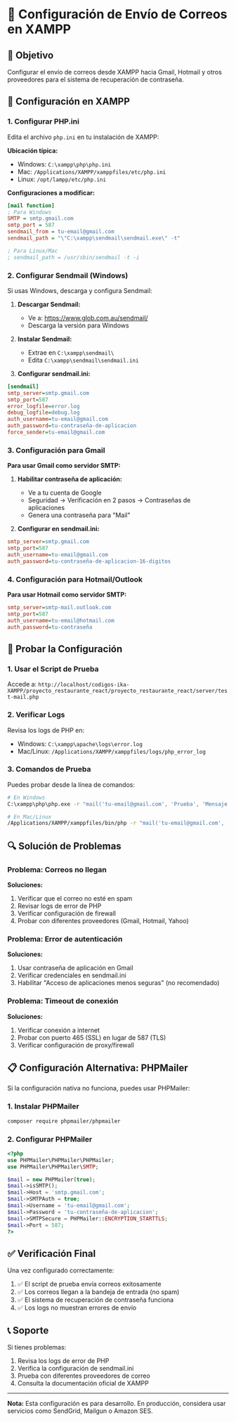 # 📧 Configuración de Envío de Correos en XAMPP

## 🎯 Objetivo
Configurar el envío de correos desde XAMPP hacia Gmail, Hotmail y otros proveedores para el sistema de recuperación de contraseña.

## 🔧 Configuración en XAMPP

### 1. Configurar PHP.ini

Edita el archivo `php.ini` en tu instalación de XAMPP:

**Ubicación típica:**
- Windows: `C:\xampp\php\php.ini`
- Mac: `/Applications/XAMPP/xamppfiles/etc/php.ini`
- Linux: `/opt/lampp/etc/php.ini`

**Configuraciones a modificar:**

```ini
[mail function]
; Para Windows
SMTP = smtp.gmail.com
smtp_port = 587
sendmail_from = tu-email@gmail.com
sendmail_path = "\"C:\xampp\sendmail\sendmail.exe\" -t"

; Para Linux/Mac
; sendmail_path = /usr/sbin/sendmail -t -i
```

### 2. Configurar Sendmail (Windows)

Si usas Windows, descarga y configura Sendmail:

1. **Descargar Sendmail:**
   - Ve a: https://www.glob.com.au/sendmail/
   - Descarga la versión para Windows

2. **Instalar Sendmail:**
   - Extrae en `C:\xampp\sendmail\`
   - Edita `C:\xampp\sendmail\sendmail.ini`

3. **Configurar sendmail.ini:**

```ini
[sendmail]
smtp_server=smtp.gmail.com
smtp_port=587
error_logfile=error.log
debug_logfile=debug.log
auth_username=tu-email@gmail.com
auth_password=tu-contraseña-de-aplicacion
force_sender=tu-email@gmail.com
```

### 3. Configuración para Gmail

**Para usar Gmail como servidor SMTP:**

1. **Habilitar contraseña de aplicación:**
   - Ve a tu cuenta de Google
   - Seguridad → Verificación en 2 pasos → Contraseñas de aplicaciones
   - Genera una contraseña para "Mail"

2. **Configurar en sendmail.ini:**
```ini
smtp_server=smtp.gmail.com
smtp_port=587
auth_username=tu-email@gmail.com
auth_password=tu-contraseña-de-aplicacion-16-digitos
```

### 4. Configuración para Hotmail/Outlook

**Para usar Hotmail como servidor SMTP:**

```ini
smtp_server=smtp-mail.outlook.com
smtp_port=587
auth_username=tu-email@hotmail.com
auth_password=tu-contraseña
```

## 🧪 Probar la Configuración

### 1. Usar el Script de Prueba

Accede a: `http://localhost/codigos-ika-XAMPP/proyecto_restaurante_react/proyecto_restaurante_react/server/test-mail.php`

### 2. Verificar Logs

Revisa los logs de PHP en:
- Windows: `C:\xampp\apache\logs\error.log`
- Mac/Linux: `/Applications/XAMPP/xamppfiles/logs/php_error_log`

### 3. Comandos de Prueba

Puedes probar desde la línea de comandos:

```bash
# En Windows
C:\xampp\php\php.exe -r "mail('tu-email@gmail.com', 'Prueba', 'Mensaje de prueba');"

# En Mac/Linux
/Applications/XAMPP/xamppfiles/bin/php -r "mail('tu-email@gmail.com', 'Prueba', 'Mensaje de prueba');"
```

## 🔍 Solución de Problemas

### Problema: Correos no llegan

**Soluciones:**
1. Verificar que el correo no esté en spam
2. Revisar logs de error de PHP
3. Verificar configuración de firewall
4. Probar con diferentes proveedores (Gmail, Hotmail, Yahoo)

### Problema: Error de autenticación

**Soluciones:**
1. Usar contraseña de aplicación en Gmail
2. Verificar credenciales en sendmail.ini
3. Habilitar "Acceso de aplicaciones menos seguras" (no recomendado)

### Problema: Timeout de conexión

**Soluciones:**
1. Verificar conexión a internet
2. Probar con puerto 465 (SSL) en lugar de 587 (TLS)
3. Verificar configuración de proxy/firewall

## 📋 Configuración Alternativa: PHPMailer

Si la configuración nativa no funciona, puedes usar PHPMailer:

### 1. Instalar PHPMailer

```bash
composer require phpmailer/phpmailer
```

### 2. Configurar PHPMailer

```php
<?php
use PHPMailer\PHPMailer\PHPMailer;
use PHPMailer\PHPMailer\SMTP;

$mail = new PHPMailer(true);
$mail->isSMTP();
$mail->Host = 'smtp.gmail.com';
$mail->SMTPAuth = true;
$mail->Username = 'tu-email@gmail.com';
$mail->Password = 'tu-contraseña-de-aplicacion';
$mail->SMTPSecure = PHPMailer::ENCRYPTION_STARTTLS;
$mail->Port = 587;
?>
```

## ✅ Verificación Final

Una vez configurado correctamente:

1. ✅ El script de prueba envía correos exitosamente
2. ✅ Los correos llegan a la bandeja de entrada (no spam)
3. ✅ El sistema de recuperación de contraseña funciona
4. ✅ Los logs no muestran errores de envío

## 📞 Soporte

Si tienes problemas:

1. Revisa los logs de error de PHP
2. Verifica la configuración de sendmail.ini
3. Prueba con diferentes proveedores de correo
4. Consulta la documentación oficial de XAMPP

---

**Nota:** Esta configuración es para desarrollo. En producción, considera usar servicios como SendGrid, Mailgun o Amazon SES.
